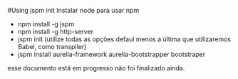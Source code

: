 #Using jspm init
Instalar node para usar npm
* npm install -g jspm
* npm install -g http-server
* jspm init (utilize todas as opções defaul menos a última que utilizaremos Babel, como transpiler)
* jspm install aurelia-framework aurelia-bootstrapper bootstraper

esse documento está em progresso não foi finalizado ainda.

